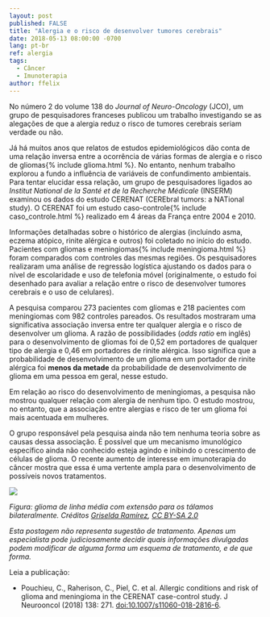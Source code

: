```yaml
---
layout: post
published: FALSE
title: "Alergia e o risco de desenvolver tumores cerebrais"
date: 2018-05-13 08:00:00 -0700
lang: pt-br
ref: alergia
tags:
  - Câncer
  - Imunoterapia
author: ffelix
---
```


No número 2 do volume 138 do _Journal of Neuro-Oncology_ (JCO), um grupo de pesquisadores franceses publicou um trabalho investigando se as alegações de que a alergia reduz o risco de tumores cerebrais seriam verdade ou não.
<!--more-->

Já há muitos anos que relatos de estudos epidemiológicos dão conta de uma relação inversa entre a ocorrência de várias formas de alergia e o risco de gliomas{% include glioma.html %}. No entanto, nenhum trabalho explorou a fundo a influência de variáveis de confundimento ambientais. Para tentar elucidar essa relação, um grupo de pesquisadores ligados ao _Institut National de la Santé et de la Recherche Médicale_ (INSERM) examinou os dados do estudo CERENAT (CEREbral tumors: a NATional study). O CERENAT foi um estudo caso-controle{% include caso_controle.html %} realizado em 4 áreas da França entre 2004 e 2010.

Informações detalhadas sobre o histórico de alergias (incluindo asma, eczema atópico, rinite alérgica e outros) foi coletado no início do estudo. Pacientes com gliomas e meningiomas{% include meningioma.html %} foram comparados com controles das mesmas regiões. Os pesquisadores realizaram uma análise de regressão logística ajustando os dados para o nível de escolaridade e uso de telefonia móvel (originalmente, o estudo foi desenhado para avaliar a relação entre o risco de desenvolver tumores cerebrais e o uso de celulares).

A pesquisa comparou 273 pacientes com gliomas e 218 pacientes com meningiomas com 982 controles pareados. Os resultados mostraram uma significativa associação inversa entre ter qualquer alergia e o risco de desenvolver um glioma. A razão de possibilidades (_odds ratio_ em inglês) para o desenvolvimento de gliomas foi de 0,52 em portadores de qualquer tipo de alergia e 0,46 em portadores de rinite alérgica. Isso significa que a probabilidade de desenvolvimento de um glioma em um portador de rinite alérgica foi **menos da metade** da probabilidade de desenvolvimento de glioma em uma pessoa em geral, nesse estudo.

Em relação ao risco do desenvolvimento de meningiomas, a pesquisa não mostrou qualquer relação com alergia de nenhum tipo. O estudo mostrou, no entanto, que a associação entre alergias e risco de ter um glioma foi mais acentuada em mulheres.

O grupo responsável pela pesquisa ainda não tem nenhuma teoria sobre as causas dessa associação. É possível que um mecanismo imunológico específico ainda não conhecido esteja agindo e inibindo o crescimento de células de glioma. O recente aumento de interesse em imunoterapia do câncer mostra que essa é uma vertente ampla para o desenvolvimento de possíveis novos tratamentos.

![]({{site.baseurl}}/assets/img/glioma.jpg)

_Figura: glioma de linha média com extensão para os tálamos bilateralmente. Créditos [Griselda Ramírez](https://www.flickr.com/photos/56088233@N08/), [CC BY-SA 2.0](https://creativecommons.org/licenses/by-sa/2.0/)_

_Esta postagem não representa sugestão de tratamento. Apenas um especialista pode judiciosamente decidir quais informações divulgadas podem modificar de alguma forma um esquema de tratamento, e de que forma._

Leia a publicação:
- Pouchieu, C., Raherison, C., Piel, C. et al. Allergic conditions and risk of glioma and meningioma in the CERENAT case-control study. J Neurooncol (2018) 138: 271. [doi:10.1007/s11060-018-2816-6](https://doi.org/10.1007/s11060-018-2816-6).

